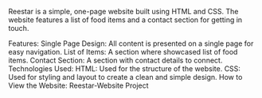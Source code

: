 Reestar is a simple, one-page website built using HTML and CSS. The website features a list of food items and a contact section for getting in touch.

Features:
Single Page Design: All content is presented on a single page for easy navigation.
List of Items: A section where showcased list of food items.
Contact Section: A section with contact details to connect.
Technologies Used:
HTML: Used for the structure of the website.
CSS: Used for styling and layout to create a clean and simple design.
How to View the Website:
Reestar-Website Project
